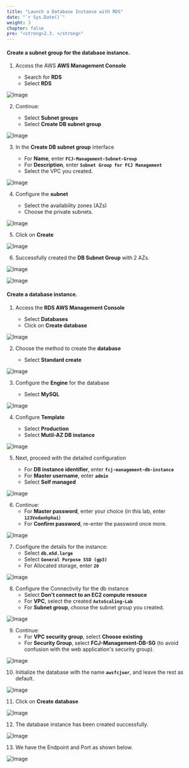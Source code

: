 ```yaml
---
title: "Launch a Database Instance with RDS"
date: "`r Sys.Date()`"
weight: 3
chapter: false
pre: "<strong>2.3. </strong>"
---
```


#### Create a subnet group for the database instance.

1. Access the AWS **AWS Management Console**

   - Search for **RDS**
   - Select **RDS**

![Image](/images/2-preparation/2.3-rds/2.3.1.png?featherlight=false&width=90pc)

2. Continue:

   - Select **Subnet groups**
   - Select **Create DB subnet group** 

![Image](/images/2-preparation/2.3-rds/2.3.2.png?featherlight=false&width=90pc)

3. In the **Create DB subnet group** interface

   - For **Name**, enter **`FCJ-Management-Subnet-Group`**
   - For **Description**, enter **`Subnet Group for FCJ Management`**
   - Select the VPC you created.

![Image](/images/2-preparation/2.3-rds/2.3.3.png?featherlight=false&width=90pc)

4. Configure the **subnet**

   - Select the availability zones (AZs)
   - Choose the private subnets.

![Image](/images/2-preparation/2.3-rds/2.3.4.png?featherlight=false&width=90pc)

5. Click on **Create**

![Image](/images/2-preparation/2.3-rds/2.3.5.png?featherlight=false&width=90pc)

6. Successfully created the **DB Subnet Group** with 2 AZs.

![Image](/images/2-preparation/2.3-rds/2.3.6.png?featherlight=false&width=90pc)

![Image](/images/2-preparation/2.3-rds/2.3.7.png?featherlight=false&width=90pc)

#### Create a database instance.

1. Access the **RDS AWS Management Console**

   - Select **Databases**
   - Click on **Create database**

![Image](/images/2-preparation/2.3-rds/2.3.8.png?featherlight=false&width=90pc)

2. Choose the method to create the **database**

   - Select **Standard create**

![Image](/images/2-preparation/2.3-rds/2.3.9.png?featherlight=false&width=90pc)

3. Configure the **Engine** for the database

   - Select **MySQL**

![Image](/images/2-preparation/2.3-rds/2.3.10.png?featherlight=false&width=90pc)

4. Configure **Template**

   - Select **Production**
   - Select **Mutil-AZ DB  instance**

![Image](/images/2-preparation/2.3-rds/2.3.11.png?featherlight=false&width=90pc)

5. Next, proceed with the detailed configuration

   - For **DB instance identifier**, enter **`fcj-management-db-instance`**
   - For **Master username**, enter **`admin`** 
   - Select **Self managed**

![Image](/images/2-preparation/2.3-rds/2.3.12.png?featherlight=false&width=90pc)

6. Continue:
    - For **Master password**, enter your choice (in this lab, enter **```123Vodanhphai```**)
    - For **Confirm password**, re-enter the password once more.

![Image](/images/2-preparation/2.3-rds/2.3.13.png?featherlight=false&width=90pc)

7. Configure the details for the instance:
   - Select **``db.m5d.large``**
   - Select **``General Purpose SSD (gp3)``**
   - For Allocated storage, enter **``20``**

![Image](/images/2-preparation/2.3-rds/2.3.14.png?featherlight=false&width=90pc)

8. Configure the Connectivity for the db instance
   - Select **Don't connect to an EC2 compute resouce**
   - For **VPC**, select the created **``AutoScaling-Lab``** 
   - For **Subnet group**, choose the subnet group you created.

![Image](/images/2-preparation/2.3-rds/2.3.15.png?featherlight=false&width=90pc)

9. Continue:
   - For **VPC security group**, select **Choose existing**
   - For **Security Group**, select **FCJ-Management-DB-SG** (to avoid confusion with the web application's security group).

![Image](/images/2-preparation/2.3-rds/2.3.16.png?featherlight=false&width=90pc)

10. Initialize the database with the name **``awsfcjuer``**, and leave the rest as default.

![Image](/images/2-preparation/2.3-rds/2.3.17.png?featherlight=false&width=90pc)

11. Click on **Create database**

![Image](/images/2-preparation/2.3-rds/2.3.18.png?featherlight=false&width=90pc)

12. The database instance has been created successfully.

![Image](/images/2-preparation/2.3-rds/2.3.19.png?featherlight=false&width=90pc)

13. We have the Endpoint and Port as shown below.

![Image](/images/2-preparation/2.3-rds/2.3.20.png?featherlight=false&width=90pc)